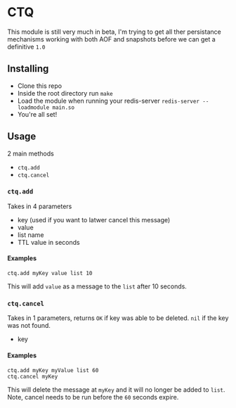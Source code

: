 # CTQ

This module is still very much in beta, I'm trying to get all ther persistance mechanisms working with both AOF and snapshots before we can get a definitive `1.0`

## Installing

- Clone this repo
- Inside the root directory run `make`
- Load the module when running your redis-server `redis-server --loadmodule main.so`
- You're all set!

## Usage

2 main methods

- `ctq.add`
- `ctq.cancel`


### `ctq.add`

Takes in 4 parameters 

- key (used if you want to latwer cancel this message)
- value
- list name
- TTL value in seconds

#### Examples

`ctq.add myKey value list 10`

This will add `value` as a message to the `list` after 10 seconds.

### `ctq.cancel`

Takes in 1 parameters, returns `OK` if key was able to be deleted. `nil` if the key was not found.

- key

#### Examples

```
ctq.add myKey myValue list 60
ctq.cancel myKey
```

This will delete the message at `myKey` and it will no longer be added to `list`. Note, cancel needs to be run before the `60` seconds expire.